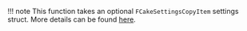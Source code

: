 !!! note
    This function takes an optional `FCakeSettingsCopyItem` settings struct. More details can be found [here](../core-api/special-types/settings.md#fcakesettingscopyitem).